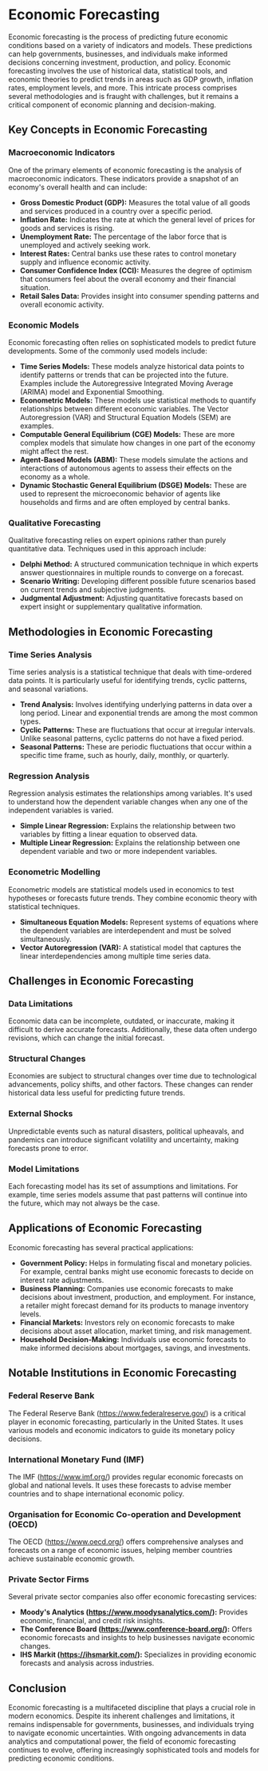 # Economic Forecasting

Economic forecasting is the process of predicting future economic conditions based on a variety of indicators and models. These predictions can help governments, businesses, and individuals make informed decisions concerning investment, production, and policy. Economic forecasting involves the use of historical data, statistical tools, and economic theories to predict trends in areas such as GDP growth, inflation rates, employment levels, and more. This intricate process comprises several methodologies and is fraught with challenges, but it remains a critical component of economic planning and decision-making.

## Key Concepts in Economic Forecasting

### Macroeconomic Indicators

One of the primary elements of economic forecasting is the analysis of macroeconomic indicators. These indicators provide a snapshot of an economy's overall health and can include:

- **Gross Domestic Product (GDP):** Measures the total value of all goods and services produced in a country over a specific period.
- **Inflation Rate:** Indicates the rate at which the general level of prices for goods and services is rising.
- **Unemployment Rate:** The percentage of the labor force that is unemployed and actively seeking work.
- **Interest Rates:** Central banks use these rates to control monetary supply and influence economic activity.
- **Consumer Confidence Index (CCI):** Measures the degree of optimism that consumers feel about the overall economy and their financial situation.
- **Retail Sales Data:** Provides insight into consumer spending patterns and overall economic activity.

### Economic Models

Economic forecasting often relies on sophisticated models to predict future developments. Some of the commonly used models include:

- **Time Series Models:** These models analyze historical data points to identify patterns or trends that can be projected into the future. Examples include the Autoregressive Integrated Moving Average (ARIMA) model and Exponential Smoothing.
- **Econometric Models:** These models use statistical methods to quantify relationships between different economic variables. The Vector Autoregression (VAR) and Structural Equation Models (SEM) are examples.
- **Computable General Equilibrium (CGE) Models:** These are more complex models that simulate how changes in one part of the economy might affect the rest.
- **Agent-Based Models (ABM):** These models simulate the actions and interactions of autonomous agents to assess their effects on the economy as a whole.
- **Dynamic Stochastic General Equilibrium (DSGE) Models:** These are used to represent the microeconomic behavior of agents like households and firms and are often employed by central banks.

### Qualitative Forecasting

Qualitative forecasting relies on expert opinions rather than purely quantitative data. Techniques used in this approach include:

- **Delphi Method:** A structured communication technique in which experts answer questionnaires in multiple rounds to converge on a forecast.
- **Scenario Writing:** Developing different possible future scenarios based on current trends and subjective judgments.
- **Judgmental Adjustment:** Adjusting quantitative forecasts based on expert insight or supplementary qualitative information.

## Methodologies in Economic Forecasting

### Time Series Analysis

Time series analysis is a statistical technique that deals with time-ordered data points. It is particularly useful for identifying trends, cyclic patterns, and seasonal variations. 

- **Trend Analysis:** Involves identifying underlying patterns in data over a long period. Linear and exponential trends are among the most common types.
- **Cyclic Patterns:** These are fluctuations that occur at irregular intervals. Unlike seasonal patterns, cyclic patterns do not have a fixed period.
- **Seasonal Patterns:** These are periodic fluctuations that occur within a specific time frame, such as hourly, daily, monthly, or quarterly.

### Regression Analysis

Regression analysis estimates the relationships among variables. It's used to understand how the dependent variable changes when any one of the independent variables is varied.

- **Simple Linear Regression:** Explains the relationship between two variables by fitting a linear equation to observed data.
- **Multiple Linear Regression:** Explains the relationship between one dependent variable and two or more independent variables.

### Econometric Modelling

Econometric models are statistical models used in economics to test hypotheses or forecasts future trends. They combine economic theory with statistical techniques.

- **Simultaneous Equation Models:** Represent systems of equations where the dependent variables are interdependent and must be solved simultaneously.
- **Vector Autoregression (VAR):** A statistical model that captures the linear interdependencies among multiple time series data.

## Challenges in Economic Forecasting

### Data Limitations

Economic data can be incomplete, outdated, or inaccurate, making it difficult to derive accurate forecasts. Additionally, these data often undergo revisions, which can change the initial forecast.

### Structural Changes

Economies are subject to structural changes over time due to technological advancements, policy shifts, and other factors. These changes can render historical data less useful for predicting future trends.

### External Shocks

Unpredictable events such as natural disasters, political upheavals, and pandemics can introduce significant volatility and uncertainty, making forecasts prone to error.

### Model Limitations

Each forecasting model has its set of assumptions and limitations. For example, time series models assume that past patterns will continue into the future, which may not always be the case.

## Applications of Economic Forecasting

Economic forecasting has several practical applications:

- **Government Policy:** Helps in formulating fiscal and monetary policies. For example, central banks might use economic forecasts to decide on interest rate adjustments.
- **Business Planning:** Companies use economic forecasts to make decisions about investment, production, and employment. For instance, a retailer might forecast demand for its products to manage inventory levels.
- **Financial Markets:** Investors rely on economic forecasts to make decisions about asset allocation, market timing, and risk management.
- **Household Decision-Making:** Individuals use economic forecasts to make informed decisions about mortgages, savings, and investments.

## Notable Institutions in Economic Forecasting

### Federal Reserve Bank

The Federal Reserve Bank (https://www.federalreserve.gov/) is a critical player in economic forecasting, particularly in the United States. It uses various models and economic indicators to guide its monetary policy decisions.

### International Monetary Fund (IMF)

The IMF (https://www.imf.org/) provides regular economic forecasts on global and national levels. It uses these forecasts to advise member countries and to shape international economic policy.

### Organisation for Economic Co-operation and Development (OECD)

The OECD (https://www.oecd.org/) offers comprehensive analyses and forecasts on a range of economic issues, helping member countries achieve sustainable economic growth.

### Private Sector Firms

Several private sector companies also offer economic forecasting services:

- **Moody's Analytics (https://www.moodysanalytics.com/):** Provides economic, financial, and credit risk insights.
- **The Conference Board (https://www.conference-board.org/):** Offers economic forecasts and insights to help businesses navigate economic changes.
- **IHS Markit (https://ihsmarkit.com/):** Specializes in providing economic forecasts and analysis across industries.

## Conclusion

Economic forecasting is a multifaceted discipline that plays a crucial role in modern economics. Despite its inherent challenges and limitations, it remains indispensable for governments, businesses, and individuals trying to navigate economic uncertainties. With ongoing advancements in data analytics and computational power, the field of economic forecasting continues to evolve, offering increasingly sophisticated tools and models for predicting economic conditions.